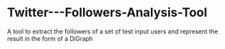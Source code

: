 # Twitter---Followers-Analysis-Tool
A tool to extract the followers of a set of test input users and represent the result in the form of a DiGraph
